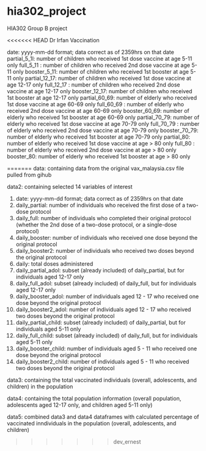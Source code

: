 # hia302_project
HIA302 Group B project 

<<<<<<< HEAD
Dr Irfan 
Vaccination

date: yyyy-mm-dd format; data correct as of 2359hrs on that date
partial_5_1l: number of children  who received 1st dose vaccine at age 5-11 only
full_5_11 : number of children who received 2nd dose vaccine at age 5-11 only
booster_5_11: number of children who received 1st booster at age 5-11 only
partial_12_17: number of children  who received 1st dose vaccine at age 12-17 only
full_12_17 : number of children who received 2nd dose vaccine at age 12-17 only
booster_12_17: number of children who received 1st booster at age 12-17 only
partial_60_69: number of elderly  who received 1st dose vaccine at age 60-69 only
full_60_69 : number of elderly who received 2nd dose vaccine at age 60-69 only
booster_60_69: number of elderly  who received 1st booster at age 60-69 only
partial_70_79: number of elderly  who received 1st dose vaccine at age 70-79 only
full_70_79 : number of elderly who received 2nd dose vaccine at age 70-79 only
booster_70_79: number of elderly  who received 1st booster at age 70-79 only
partial_80: number of elderly  who received 1st dose vaccine at age > 80 only
full_80 : number of elderly who received 2nd dose vaccine at age > 80 only
booster_80: number of elderly  who received 1st booster at age > 80 only

=======
data: containing data from the original vax_malaysia.csv file pulled from gihub

data2: containing selected 14 variables of interest

1. date: yyyy-mm-dd format; data correct as of 2359hrs on that date
2. daily_partial: number of individuals who received the first dose of a two-dose protocol
3. daily_full: number of individuals who completed their original protocol (whether the 2nd dose of a two-dose protocol, or a single-dose protocol)
4. daily_booster: number of individuals who received one dose beyond the original protocol
5. daily_booster2: number of individuals who received two doses beyond the original protocol
6. daily: total doses administered
7. daily_partial_adol: subset (already included) of daily_partial, but for individuals aged 12-17 only
8. daily_full_adol: subset (already included) of daily_full, but for individuals aged 12-17 only
9. daily_booster_adol: number of individuals aged 12 - 17 who received one dose beyond the original protocol
10. daily_booster2_adol: number of individuals aged 12 - 17 who received two doses beyond the original protocol
11. daily_partial_child: subset (already included) of daily_partial, but for individuals aged 5-11 only
12. daily_full_child: subset (already included) of daily_full, but for individuals aged 5-11 only
13. daily_booster_child: number of individuals aged 5 - 11 who received one dose beyond the original protocol
14. daily_booster2_child: number of individuals aged 5 - 11 who received two doses beyond the original protocol

data3: containing the total vaccinated individuals (overall, adolescents, and children) in the population

data4: containing the total population information (overall population, adolescents aged 12-17 only, and children aged 5-11 only)

data5: combined data3 and data4 dataframes with calculated percentage of vaccinated inndividuals in the population (overall, adolescents, and children) 
>>>>>>> dev_ernest
